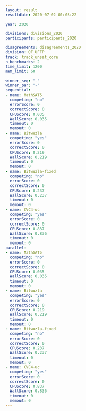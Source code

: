 ```yaml
---
layout: result
resultdate: 2020-07-02 00:03:22

year: 2020

divisions: divisions_2020
participants: participants_2020

disagreements: disagreements_2020
division: QF_UFFP
track: track_unsat_core
n_benchmarks: 2
time_limit: 1200
mem_limit: 60

winner_seq: "-"
winner_par: "-"
sequential:
- name: MathSAT5
  competing: "no"
  errorScore: 0
  correctScore: 0
  CPUScore: 0.035
  WallScore: 0.035
  timeout: 0
  memout: 0
- name: Bitwuzla
  competing: "yes"
  errorScore: 0
  correctScore: 0
  CPUScore: 0.219
  WallScore: 0.219
  timeout: 0
  memout: 0
- name: Bitwuzla-fixed
  competing: "no"
  errorScore: 0
  correctScore: 0
  CPUScore: 0.237
  WallScore: 0.237
  timeout: 0
  memout: 0
- name: CVC4-uc
  competing: "yes"
  errorScore: 0
  correctScore: 0
  CPUScore: 0.837
  WallScore: 0.836
  timeout: 0
  memout: 0
parallel:
- name: MathSAT5
  competing: "no"
  errorScore: 0
  correctScore: 0
  CPUScore: 0.035
  WallScore: 0.035
  timeout: 0
  memout: 0
- name: Bitwuzla
  competing: "yes"
  errorScore: 0
  correctScore: 0
  CPUScore: 0.219
  WallScore: 0.219
  timeout: 0
  memout: 0
- name: Bitwuzla-fixed
  competing: "no"
  errorScore: 0
  correctScore: 0
  CPUScore: 0.237
  WallScore: 0.237
  timeout: 0
  memout: 0
- name: CVC4-uc
  competing: "yes"
  errorScore: 0
  correctScore: 0
  CPUScore: 0.837
  WallScore: 0.836
  timeout: 0
  memout: 0
---
```

